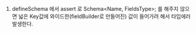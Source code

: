 1. defineSchema 에서 assert 로 Schema<Name, FieldsType>; 를 해주지 않으면 넓은 Key값에 와이드한(fieldBuilder로 만들어진) 값이 들어가려 해서 타입에러 발생한다.